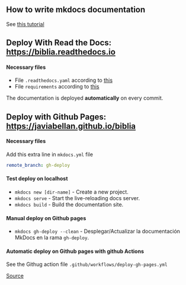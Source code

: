 ## How to write mkdocs documentation

See [this tutorial](https://www.mkdocs.org/user-guide/writing-your-docs/)





## Deploy With Read the Docs: https://biblia.readthedocs.io

#### Necessary files

- File `.readthedocs.yaml` according to [this](https://docs.readthedocs.io/en/stable/config-file/v2.html)
- File `requirements` according to [this](https://github.com/mkdocs/mkdocs/issues/2799)

The documentation is deployed **automatically** on every commit.




## Deploy with Github Pages: https://javiabellan.github.io/biblia

#### Necessary files

Add this extra line in `mkdocs.yml` file
```yaml
remote_branch: gh-deploy
```

#### Test deploy on localhost

- `mkdocs new [dir-name]` - Create a new project.
- `mkdocs serve` - Start the live-reloading docs server.
- `mkdocs build` - Build the documentation site.

#### Manual deploy on Github pages

- `mkdocs gh-deploy --clean` - Desplegar/Actualizar la documentación MkDocs en la rama `gh-deploy`.

#### Automatic deploy on Github pages with github Actions

See the Githug action file `.github/workflows/deploy-gh-pages.yml`

[Source](https://medium.com/medialesson/documentation-in-github-pages-with-mkdocs-readthedocs-theme-920b283215d1)